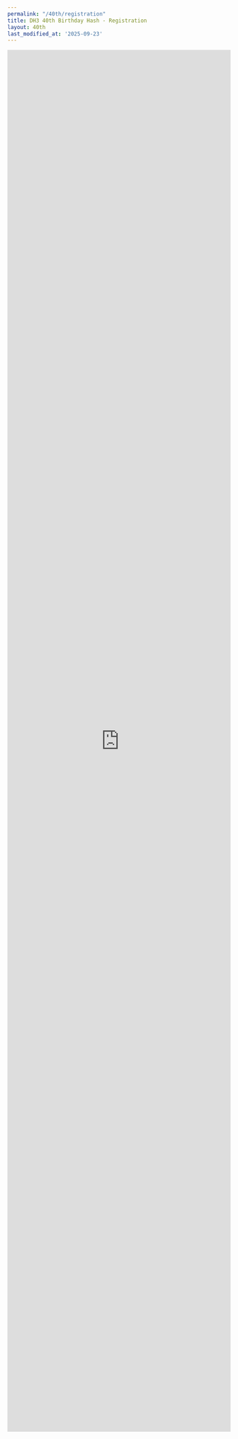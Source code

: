 ```yaml
---
permalink: "/40th/registration"
title: DH3 40th Birthday Hash - Registration
layout: 40th
last_modified_at: '2025-09-23'
---
```


<iframe src="https://docs.google.com/forms/d/e/1FAIpQLSfVjLBpQPYwrjKBvqyB467bnnPUXg40wUwvr9kgXYwqGm2uzQ/viewform?embedded=true" width="100%" height="3119" frameborder="0" marginheight="0" marginwidth="0">Loading…</iframe>
